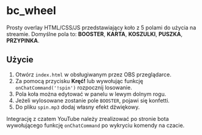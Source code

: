# bc_wheel

Prosty overlay HTML/CSS/JS przedstawiający koło z 5 polami do użycia na streamie.
Domyślne pola to: **BOOSTER**, **KARTA**, **KOSZULKI**, **PUSZKA**, **PRZYPINKA**.

## Użycie
1. Otwórz `index.html` w obsługiwanym przez OBS przeglądarce.
2. Za pomocą przycisku **Kręć!** lub wywołując funkcję `onChatCommand('!spin')` rozpocznij losowanie.
3. Pola koła można edytować w panelu w lewym dolnym rogu.
4. Jeżeli wylosowane zostanie pole `BOOSTER`, pojawi się konfetti.
5. Do pliku `spin.mp3` dodaj własny efekt dźwiękowy.

Integrację z czatem YouTube należy zrealizować po stronie bota wywołującego funkcję `onChatCommand` po wykryciu komendy na czacie.
